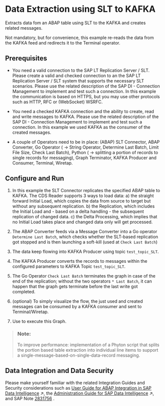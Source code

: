 <!-- loioaef3e6be31204adf8f8fd7d69adcc8a5 -->

# Data Extraction using SLT to KAFKA

Extracts data fom an ABAP table using SLT to the KAFKA and creates related messages.



Not mandatory, but for convenience, this example re-reads the data from the KAFKA feed and redirects it to the Terminal operator.



<a name="loioaef3e6be31204adf8f8fd7d69adcc8a5__section_zmq_1vc_1kb"/>

## Prerequisites

-   You need a valid connection to the SAP LT Replication Server / SLT. Please create a valid and checked connection to an the SAP LT Replication Server / SLT system that supports the necessary SLT scenarios. Please use the related description of the SAP DI - Connection Management to implement and test such a connection. In this example the communication is based on HTTPS, but you may use other protocols such as HTTP, RFC or \(WebSocket\) WSRFC.

-   You need a checked KAFKA connection and the ability to create, read and write messages to KAFKA. Please use the related description of the SAP DI - Connection Management to implement and test such a connection. In this example we used KAFKA as the consumer of the created messages.

-   A couple of Operators need to be in place: \(ABAP\) SLT Connector, ABAP Converter, Go Operator \( → String Operator, Determine Last Batch, Limit File Size, Check Last Batch\), Python \( → splitting a portion of records to single records for messaging\), Graph Terminator, KAFKA Producer and Consumer, Terminal, Wiretap.




<a name="loioaef3e6be31204adf8f8fd7d69adcc8a5__section_og5_sb2_1kb"/>

## Configure and Run

1.  In this example the SLT Connector replicates the specified ABAP table to KAFKA. The CDS Reader supports 3 ways to load data: a\) the straight forward Initial Load, which copies the data from source to target but without any subsequent replication. b\) the Replication, which includes the Initial Load and - based on a delta handling - the subsequent replication of changed data. c\) the Delta Processing, which implies that no Initial Load takes place and changed data only will get processed.

2.  The ABAP Converter feeds via a Message Converter into a Go operator `Determine Last Batch`, which checks whether the SLT-based replication got stopped and is then launching a soft-kill \(used at `Check Last Batch`\)

3.  The data keep flowing into KAFKA Producer using topic `test_topic_SLT`.

4.  The KAFKA Producer converts the records to messages within the configured parameters to KAFKA Topic `test_topic_SLT`.

5.  The Go Operator `Check Last Batch` terminates the graph in case of the end of the replication; without the two operators `* Last Batch`, it can happen that the graph gets terminate before the last write got completed.

6.  \(optional\) To simply visualize the flow, the just used and created messages can be consumed by a KAFKA consumer and sent to Terminal/Wiretap.

7.  Use to execute this Graph.


> ### Note:  
> To improve performance: implementation of a Phyton script that splits the portion based table extraction into individual line items to support a single-message-based-on-single-data-record messaging.



<a name="loioaef3e6be31204adf8f8fd7d69adcc8a5__section_xhm_byc_1kb"/>

## Data Integration and Data Security

Please make yourself familiar with the related Integration Guides and Security considerations such as [User Guide for ABAP Integration in SAP Data Intelligence](https://help.sap.com/viewer/3a65df0ce7cd40d3a61225b7d3c86703/Cloud/en-US/8b287f0f0033447c8a57a1bee74cd840.html "This guide is relevant for you if your use case for SAP Data Intelligence Cloud involves ABAP-based SAP systems, such as SAP S/4HANA or SAP Business Warehouse (BW).") :arrow_upper_right:, the [Administration Guide for SAP Data Intelligence](https://help.sap.com/viewer/300d97f4d57c4b329df8c83858ff67fb/Dev/en-US/884ffcd587784ed2a311b2c19feb8410.html "The SAP Data Intelligence Administration Guide contains information about configuring, monitoring, and managing SAP Data Intelligence.") :arrow_upper_right:, and SAP Note [2831756](https://me.sap.com/notes/2831756) .

